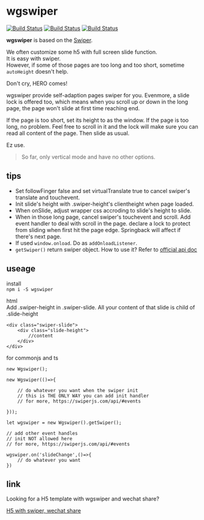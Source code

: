 # wgswiper  
[![Build Status](https://img.shields.io/npm/l/wgswiper)](https://www.npmjs.com/package/wgswiper)
[![Build Status](https://img.shields.io/npm/v/wgswiper)](https://www.npmjs.com/package/wgswiper)
[![Build Status](https://img.shields.io/npm/dm/wgswiper)](https://www.npmjs.com/package/wgswiper)

**wgswiper** is based on the [Swiper](https://github.com/nolimits4web/swiper).

We often customize some h5 with full screen slide function.  
It is easy with swiper.  
However, if some of those pages are too long and too short, sometime `autoHeight` doesn't help.

Don't cry, HERO comes!

wgswiper provide self-adaption pages swiper for you. Evenmore, a slide lock is offered too, which means when you scroll up or down in the long page, the page won't slide at first time reaching end.   

If the page is too short, set its height to as the window.
If the page is too long, no problem. Feel free to scroll in it and the lock will make sure you can read all content of the page. Then slide as usual.

Ez use.

> So far, only vertical mode and have no other options.

## tips
+ Set followFinger false and set virtualTranslate true to cancel swiper's translate and touchevent.
+ Init slide's height with .swiper-height's clientheight when page loaded.
+ When onSlide, adjust wrapper css accroding to slide's height to slide.
+ When in those long page, cancel swiper's touchevent and scroll. Add event handler to deal with scroll in the page. declare a lock to protect from sliding when first hit the page edge. Springback will affect if there's next page.
+ If used `window.onload`. Do as `addOnloadListener`.
+ `getSwiper()` return swiper object. How to use it? Refer to [official api doc](https://swiperjs.com/api/)
 

## useage
install  
`npm i -S wgswiper`  

html  
Add .swiper-height in .swiper-slide. All your content of that slide is child of .slide-height
```
<div class="swiper-slide">
    <div class="slide-height">
        //content
    </div>
</div>

```

for commonjs and ts  
```
new Wgswiper();                    

new Wgswiper(()=>{

    // do whatever you want when the swiper init
    // this is THE ONLY WAY you can add init handler
    // for more, https://swiperjs.com/api/#events

}));      

let wgswiper = new Wgswiper().getSwiper();

// add other event handles
// init NOT allowed here 
// for more, https://swiperjs.com/api/#events  

wgswiper.on('slideChange',()=>{
    // do whatever you want
})

```

## link
Looking for a H5 template with wgswiper and wechat share?

[H5 with swiper, wechat share](https://github.com/wind2esg/h5-swiper-weixin-share)